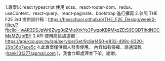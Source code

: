 1.專案以 react typescript 使用 scss、react-router-dom、redux、useContent、react-query、react-paginate、bootstrap 進行撰寫 
2.參照 THE F2E 3rd 提供設計稿：https://hexschool.github.io/THE_F2E_Design/week2-filter/?fbclid=IwAR3DSJpWr8Zwg8dZMieXrkYo3PwzpKBRMkqZEtS9DQDTlhdNOCMeMZUpfBY
3.API 使用高雄旅遊網：https://api.kcg.gov.tw/api/service/Get/9c8e1450-e833-499c-8320-29b36b7ace5c 
4.此專案僅供個人發表使用。 內容如有侵權，請通知我(hank131377@gmail.com )，我會立即處理並下架，謝謝。
